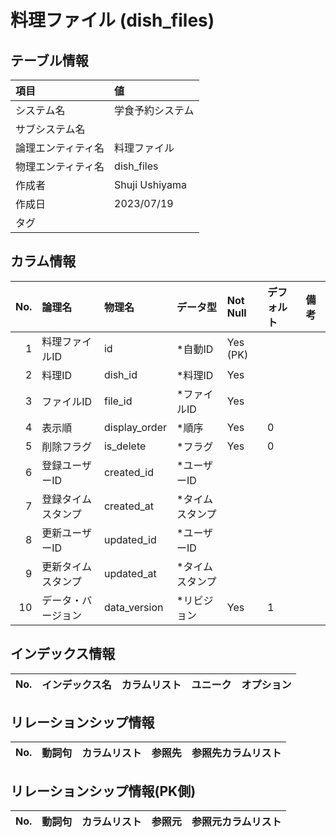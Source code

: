# 料理ファイル (dish_files)

## テーブル情報

| 項目                           | 値                                                                                                   |
|:-------------------------------|:-----------------------------------------------------------------------------------------------------|
| システム名                     | 学食予約システム                                                                                     |
| サブシステム名                 |                                                                                                      |
| 論理エンティティ名             | 料理ファイル                                                                                         |
| 物理エンティティ名             | dish_files                                                                                           |
| 作成者                         | Shuji Ushiyama                                                                                       |
| 作成日                         | 2023/07/19                                                                                           |
| タグ                           |                                                                                                      |



## カラム情報

| No. | 論理名                         | 物理名                         | データ型                       | Not Null | デフォルト           | 備考                           |
|----:|:-------------------------------|:-------------------------------|:-------------------------------|:---------|:---------------------|:-------------------------------|
|   1 | 料理ファイルID                 | id                             | *自動ID                        | Yes (PK) |                      |                                |
|   2 | 料理ID                         | dish_id                        | *料理ID                        | Yes      |                      |                                |
|   3 | ファイルID                     | file_id                        | *ファイルID                    | Yes      |                      |                                |
|   4 | 表示順                         | display_order                  | *順序                          | Yes      | 0                    |                                |
|   5 | 削除フラグ                     | is_delete                      | *フラグ                        | Yes      | 0                    |                                |
|   6 | 登録ユーザーID                 | created_id                     | *ユーザーID                    |          |                      |                                |
|   7 | 登録タイムスタンプ             | created_at                     | *タイムスタンプ                |          |                      |                                |
|   8 | 更新ユーザーID                 | updated_id                     | *ユーザーID                    |          |                      |                                |
|   9 | 更新タイムスタンプ             | updated_at                     | *タイムスタンプ                |          |                      |                                |
|  10 | データ・バージョン             | data_version                   | *リビジョン                    | Yes      | 1                    |                                |



## インデックス情報

| No. | インデックス名                 | カラムリスト                             | ユニーク   | オプション                     | 
|----:|:-------------------------------|:-----------------------------------------|:-----------|:-------------------------------|



## リレーションシップ情報

| No. | 動詞句                         | カラムリスト                             | 参照先                         | 参照先カラムリスト                       |
|----:|:-------------------------------|:-----------------------------------------|:-------------------------------|:-----------------------------------------|



## リレーションシップ情報(PK側)

| No. | 動詞句                         | カラムリスト                             | 参照元                         | 参照元カラムリスト                       |
|----:|:-------------------------------|:-----------------------------------------|:-------------------------------|:-----------------------------------------|


